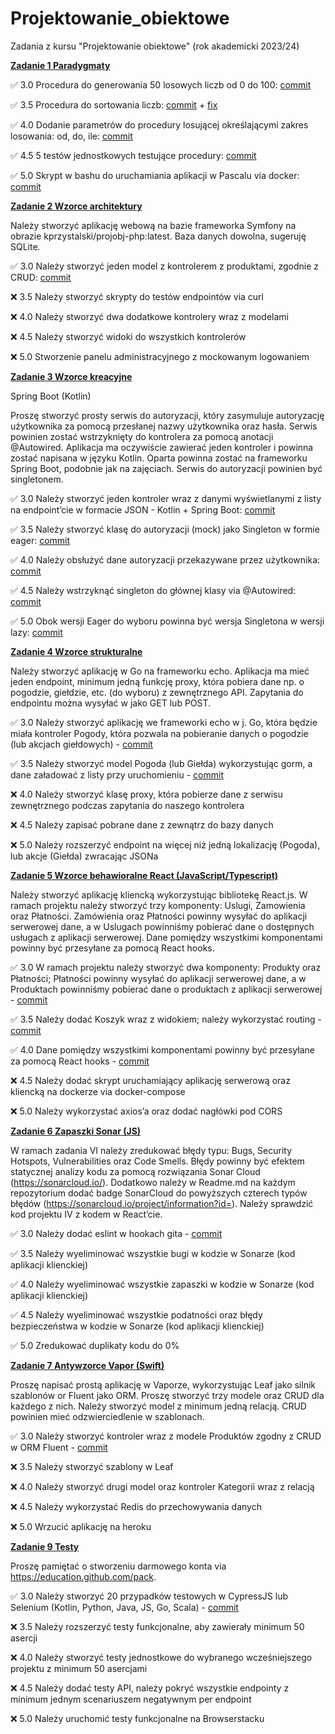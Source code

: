 # Projektowanie_obiektowe
Zadania z kursu "Projektowanie obiektowe" (rok akademicki 2023/24)

[**Zadanie 1 Paradygmaty**](01_paradygmaty/)

✅ 3.0 Procedura do generowania 50 losowych liczb od 0 do 100: [commit](https://github.com/apetor56/projektowanie_obiektowe/commit/61983d434363338f9940b3dcc336d6ac159eecb2)

✅ 3.5 Procedura do sortowania liczb: [commit](https://github.com/apetor56/projektowanie_obiektowe/commit/0aea483ba2ea476c4edd5a5272072a6bedfdc6c7) + [fix](https://github.com/apetor56/projektowanie_obiektowe/commit/5a661ef8a19791752e66c1e646f0bc1a9c4e10da)

✅ 4.0 Dodanie parametrów do procedury losującej określającymi zakres losowania: od, do, ile: [commit](https://github.com/apetor56/projektowanie_obiektowe/commit/2fb52af987fbde54ef1c370ca397c3787ef41e11)

✅ 4.5 5 testów jednostkowych testujące procedury: [commit](https://github.com/apetor56/projektowanie_obiektowe/commit/8a253343d4f89a454a6945565a75a95056e6dab8)

✅ 5.0 Skrypt w bashu do uruchamiania aplikacji w Pascalu via docker: [commit](https://github.com/apetor56/projektowanie_obiektowe/commit/7e56eee0b7f033963c4240e2a2eb942fd08e3484)

[**Zadanie 2 Wzorce architektury**](02_wzorce_architektury/)

Należy stworzyć aplikację webową na bazie frameworka Symfony na obrazie kprzystalski/projobj-php:latest. Baza danych dowolna, sugeruję SQLite.

✅ 3.0 Należy stworzyć jeden model z kontrolerem z produktami, zgodnie z CRUD: [commit](https://github.com/apetor56/projektowanie_obiektowe/commit/43ab843a084b658b53e7cd0deca27c1e9b62d494)

❌ 3.5 Należy stworzyć skrypty do testów endpointów via curl

❌ 4.0 Należy stworzyć dwa dodatkowe kontrolery wraz z modelami

❌ 4.5 Należy stworzyć widoki do wszystkich kontrolerów

❌ 5.0 Stworzenie panelu administracyjnego z mockowanym logowaniem

[**Zadanie 3 Wzorce kreacyjne**](03_wzorce_kreacyjne/)

Spring Boot (Kotlin)

Proszę stworzyć prosty serwis do autoryzacji, który zasymuluje autoryzację użytkownika za pomocą przesłanej nazwy użytkownika oraz hasła. Serwis powinien zostać wstrzyknięty do kontrolera za pomocą anotacji @Autowired. Aplikacja ma oczywiście zawierać jeden kontroler i powinna zostać napisana w języku Kotlin. Oparta powinna zostać na frameworku Spring Boot, podobnie jak na zajęciach. Serwis do autoryzacji powinien być singletonem.

✅ 3.0 Należy stworzyć jeden kontroler wraz z danymi wyświetlanymi z listy na endpoint’cie w formacie JSON - Kotlin + Spring Boot: [commit](https://github.com/apetor56/projektowanie_obiektowe/commit/5ee0daf9a8c72a5ff8eebc29706582a045ca3363)

✅ 3.5 Należy stworzyć klasę do autoryzacji (mock) jako Singleton w formie eager: [commit](https://github.com/apetor56/projektowanie_obiektowe/commit/ad8f91181bd2ff0c2735e7e27e1893d3e5f34d94)

✅ 4.0 Należy obsłużyć dane autoryzacji przekazywane przez użytkownika: [commit](https://github.com/apetor56/projektowanie_obiektowe/commit/4d447ac43ae0aa801a617997804bdb13c72db12f)

✅ 4.5 Należy wstrzyknąć singleton do głównej klasy via @Autowired: [commit](https://github.com/apetor56/projektowanie_obiektowe/commit/59f64035e8d5ce742834da525cc693660e92bdff)

✅ 5.0 Obok wersji Eager do wyboru powinna być wersja Singletona w wersji lazy: [commit](https://github.com/apetor56/projektowanie_obiektowe/commit/771886557273f3fb9e2e64c0330d367048c1f8a5)

[**Zadanie 4 Wzorce strukturalne**](04_wzorce_strukturalne/)

Należy stworzyć aplikację w Go na frameworku echo. Aplikacja ma mieć jeden endpoint, minimum jedną funkcję proxy, która pobiera dane np. o pogodzie, giełdzie, etc. (do wyboru) z zewnętrznego API. Zapytania do endpointu można wysyłać w jako GET lub POST.

✅ 3.0 Należy stworzyć aplikację we frameworki echo w j. Go, która będzie miała kontroler Pogody, która pozwala na pobieranie danych o pogodzie (lub akcjach giełdowych) - [commit](https://github.com/apetor56/projektowanie_obiektowe/commit/94aafd4857a7b71dea851e83aa137af27ad5524f)

✅ 3.5 Należy stworzyć model Pogoda (lub Giełda) wykorzystując gorm, a dane załadować z listy przy uruchomieniu - [commit](https://github.com/apetor56/projektowanie_obiektowe/commit/dd12526aec791d7b32bee0c98c6364040b61cd63)

❌ 4.0 Należy stworzyć klasę proxy, która pobierze dane z serwisu zewnętrznego podczas zapytania do naszego kontrolera

❌ 4.5 Należy zapisać pobrane dane z zewnątrz do bazy danych

❌ 5.0 Należy rozszerzyć endpoint na więcej niż jedną lokalizację (Pogoda), lub akcje (Giełda) zwracając JSONa

[**Zadanie 5 Wzorce behawioralne React (JavaScript/Typescript)**](05_wzorce_bechawioralne)

Należy stworzyć aplikację kliencką wykorzystując bibliotekę React.js. W ramach projektu należy stworzyć trzy komponenty: Uslugi, Zamowienia oraz Płatności. Zamówienia oraz Płatności powinny wysyłać do aplikacji serwerowej dane, a w Uslugach powinniśmy pobierać dane o dostępnych usługach z aplikacji serwerowej. Dane pomiędzy wszystkimi komponentami powinny być przesyłane za pomocą React hooks.

✅ 3.0 W ramach projektu należy stworzyć dwa komponenty: Produkty oraz Płatności; Płatności powinny wysyłać do aplikacji serwerowej dane, a w Produktach powinniśmy pobierać dane o produktach z aplikacji serwerowej - [commit](https://github.com/apetor56/projektowanie_obiektowe/commit/90fd52462e6bee166218b9ca84310fc8f3f81961)

✅ 3.5 Należy dodać Koszyk wraz z widokiem; należy wykorzystać routing - [commit](https://github.com/apetor56/projektowanie_obiektowe/commit/b3682d9da2ea6c47741e7ff467cc6e0986fcdd96)

✅ 4.0 Dane pomiędzy wszystkimi komponentami powinny być przesyłane za pomocą React hooks - [commit](https://github.com/apetor56/projektowanie_obiektowe/commit/b3682d9da2ea6c47741e7ff467cc6e0986fcdd96)

❌ 4.5 Należy dodać skrypt uruchamiający aplikację serwerową oraz kliencką na dockerze via docker-compose

❌ 5.0 Należy wykorzystać axios’a oraz dodać nagłówki pod CORS

[**Zadanie 6 Zapaszki Sonar (JS)**](06_zapaszki/)

W ramach zadania VI należy zredukować błędy typu: Bugs, Security Hotspots, Vulnerabilities oraz Code Smells. Błędy powinny być efektem statycznej analizy kodu za pomocą rozwiązania Sonar Cloud (https://sonarcloud.io/). Dodatkowo należy w Readme.md na każdym repozytorium dodać badge SonarCloud do powyższych czterech typów błędów (https://sonarcloud.io/project/information?id=). Należy sprawdzić kod projektu IV z kodem w React’cie.

✅ 3.0 Należy dodać eslint w hookach gita - [commit](https://github.com/apetor56/projektowanie_obiektowe/commit/c13a2f15660ca66b84a515c8f04fe84b96234bc1)

✅ 3.5 Należy wyeliminować wszystkie bugi w kodzie w Sonarze (kod aplikacji klienckiej)

✅ 4.0 Należy wyeliminować wszystkie zapaszki w kodzie w Sonarze (kod aplikacji klienckiej)

✅ 4.5 Należy wyeliminować wszystkie podatności oraz błędy bezpieczeństwa w kodzie w Sonarze (kod aplikacji klienckiej)

✅ 5.0 Zredukować duplikaty kodu do 0%

[**Zadanie 7 Antywzorce Vapor (Swift)**](07_antywzorce/)

Proszę napisać prostą aplikację w Vaporze, wykorzystując Leaf jako silnik szablonów or Fluent jako ORM. Proszę stworzyć trzy modele oraz CRUD dla każdego z nich. Należy stworzyć model z minimum jedną relacją. CRUD powinien mieć odzwierciedlenie w szablonach.

✅ 3.0 Należy stworzyć kontroler wraz z modele Produktów zgodny z CRUD w ORM Fluent - [commit](https://github.com/apetor56/projektowanie_obiektowe/commit/f0d855c37310d8c1cbd1f35b69a84f1f1f74c5d7)

❌ 3.5 Należy stworzyć szablony w Leaf

❌ 4.0 Należy stworzyć drugi model oraz kontroler Kategorii wraz z relacją

❌ 4.5 Należy wykorzystać Redis do przechowywania danych

❌ 5.0 Wrzucić aplikację na heroku

[**Zadanie 9 Testy**](09_testy/)

Proszę pamiętać o stworzeniu darmowego konta via https://education.github.com/pack.

✅ 3.0 Należy stworzyć 20 przypadków testowych w CypressJS lub Selenium (Kotlin, Python, Java, JS, Go, Scala) - [commit](https://github.com/apetor56/projektowanie_obiektowe/commit/7ed6c13d0944b5135621051286eb0346b0e6b3b3)

❌ 3.5 Należy rozszerzyć testy funkcjonalne, aby zawierały minimum 50 asercji

❌ 4.0 Należy stworzyć testy jednostkowe do wybranego wcześniejszego projektu z minimum 50 asercjami

❌ 4.5 Należy dodać testy API, należy pokryć wszystkie endpointy z minimum jednym scenariuszem negatywnym per endpoint

❌ 5.0 Należy uruchomić testy funkcjonalne na Browserstacku
